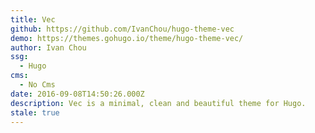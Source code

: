```yaml
---
title: Vec
github: https://github.com/IvanChou/hugo-theme-vec
demo: https://themes.gohugo.io/theme/hugo-theme-vec/
author: Ivan Chou
ssg:
  - Hugo
cms:
  - No Cms
date: 2016-09-08T14:50:26.000Z
description: Vec is a minimal, clean and beautiful theme for Hugo.
stale: true
---
```

